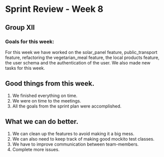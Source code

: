 
# Sprint Review - Week 8

## Group XII

### Goals for this week:
For this week we have worked on the solar_panel feature, public_transport feature,
refactoring the vegetarian_meal feature, the local products feature, the user schema and the authentication of the user.
We also made new tasks for this week.

## Good things from this week.
 1) We finished everything on time.
 2) We were on time to the meetings.
 3) All the goals from the sprint plan were accomplished.
 


## What we can do better. 
 1) We can clean up the features to avoid making it a big mess.
 2) We can also need to keep track of making good mockito test classes.
 3) We have to improve communication between team-members.
 4) Complete more issues.



